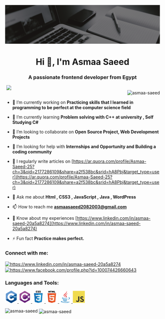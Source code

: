 



<img  src="https://raw.githubusercontent.com/chithjyot732/chithjyot732/main/abc.png">

<h1  align="center">Hi 👋, I'm Asmaa Saeed</h1>
<h3 style="font weight :bold ;" align="center">A passionate frontend developer from Egypt</h3>


<img align="right" width="500"  src = "https://camo.githubusercontent.com/374987f773148e46b1851b9e3bc4bf71b182562dd002620ef3e4263cb3997130/68747470733a2f2f6d69726f2e6d656469756d2e636f6d2f6d61782f3837352f312a7164415731546a434e353768316c6275757a766368672e676966">


<p align="right"> <img src="https://komarev.com/ghpvc/?username=asmaa-saeed&label=Profile%20views&color=0e75b6&style=flat" alt="asmaa-saeed" /> </p>

- 🔭 I’m currently working on **Practicing skills that I learned in programming to be perfect at the computer science field**

- 🌱 I’m currently learning **Problem solving with C++ at university , Self Studying C#**

- 👯 I’m looking to collaborate on **Open Source Project, Web Development Projects**

- 🤝 I’m looking for help with **Internships and Opportunity and Building a coding community**

- 📝 I regularly write articles on [https://ar.quora.com/profile/Asmaa-Saeed-25?ch=3&oid=2177286109&share=a2f538bc&srid=hA8Pbj&target_type=user](https://ar.quora.com/profile/Asmaa-Saeed-25?ch=3&oid=2177286109&share=a2f538bc&srid=hA8Pbj&target_type=user)

- 💬 Ask me about **Html , CSS3 , JavaScript , Java , WordPress**

- 📫 How to reach me **asmaasaeed2082003@gmail.com**

- 📄 Know about my experiences [https://www.linkedin.com/in/asmaa-saeed-20a5a8274](https://www.linkedin.com/in/asmaa-saeed-20a5a8274)

- ⚡ Fun fact **Practice makes perfect.**

<h3 align="left">Connect with me:</h3>
<p align="left">
<a href="https://linkedin.com/in/https://www.linkedin.com/in/asmaa-saeed-20a5a8274" target="blank"><img align="center" src="https://raw.githubusercontent.com/rahuldkjain/github-profile-readme-generator/master/src/images/icons/Social/linked-in-alt.svg" alt="https://www.linkedin.com/in/asmaa-saeed-20a5a8274" height="30" width="40" /></a>
<a href="https://fb.com/https://www.facebook.com/profile.php?id=100074426660643" target="blank"><img align="center" src="https://raw.githubusercontent.com/rahuldkjain/github-profile-readme-generator/master/src/images/icons/Social/facebook.svg" alt="https://www.facebook.com/profile.php?id=100074426660643" height="30" width="40" /></a>
</p>

<h3 align="left">Languages and Tools:</h3>
<p align="left"> <a href="https://www.w3schools.com/cpp/" target="_blank" rel="noreferrer"> <img src="https://raw.githubusercontent.com/devicons/devicon/master/icons/cplusplus/cplusplus-original.svg" alt="cplusplus" width="40" height="40"/> </a> <a href="https://www.w3schools.com/cs/" target="_blank" rel="noreferrer"> <img src="https://raw.githubusercontent.com/devicons/devicon/master/icons/csharp/csharp-original.svg" alt="csharp" width="40" height="40"/> </a> <a href="https://www.w3schools.com/css/" target="_blank" rel="noreferrer"> <img src="https://raw.githubusercontent.com/devicons/devicon/master/icons/css3/css3-original-wordmark.svg" alt="css3" width="40" height="40"/> </a> <a href="https://www.w3.org/html/" target="_blank" rel="noreferrer"> <img src="https://raw.githubusercontent.com/devicons/devicon/master/icons/html5/html5-original-wordmark.svg" alt="html5" width="40" height="40"/> </a> <a href="https://www.java.com" target="_blank" rel="noreferrer"> <img src="https://raw.githubusercontent.com/devicons/devicon/master/icons/java/java-original.svg" alt="java" width="40" height="40"/> </a> <a href="https://developer.mozilla.org/en-US/docs/Web/JavaScript" target="_blank" rel="noreferrer"> <img src="https://raw.githubusercontent.com/devicons/devicon/master/icons/javascript/javascript-original.svg" alt="javascript" width="40" height="40"/> </a> </p>

<p><img align="left" src="https://github-readme-stats.vercel.app/api/top-langs?username=asmaa-saeed&show_icons=true&locale=en&layout=compact" alt="asmaa-saeed" /></p>

<p>&nbsp;<img align="center" src="https://github-readme-stats.vercel.app/api?username=asmaa-saeed&show_icons=true&locale=en" alt="asmaa-saeed" /></p>

